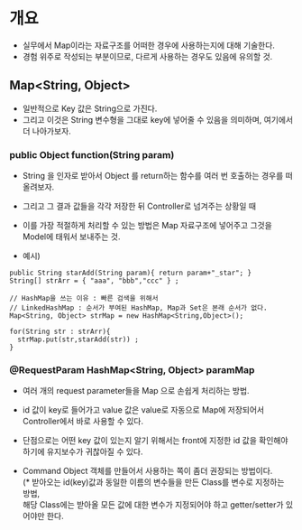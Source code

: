 # 개요
- 실무에서 Map이라는 자료구조를 어떠한 경우에 사용하는지에 대해 기술한다. 
- 경험 위주로 작성되는 부분이므로, 다르게 사용하는 경우도 있음에 유의할 것. 


## Map<String, Object>
- 일반적으로 Key 값은 String으로 가진다. 
- 그리고 이것은 String 변수형을 그대로 key에 넣어줄 수 있음을 의미하며, 여기에서 더 나아가보자. 

### public Object function(String param) 
- String 을 인자로 받아서 Object 를 return하는 함수를 여러 번 호출하는 경우를 떠올려보자. 
- 그리고 그 결과 값들을 각각 저장한 뒤 Controller로 넘겨주는 상황일 때
- 이를 가장 적절하게 처리할 수 있는 방법은 Map 자료구조에 넣어주고 그것을 Model에 태워서 보내주는 것. 

- 예시)
```
public String starAdd(String param){ return param+"_star"; }
String[] strArr = { "aaa", "bbb","ccc" } ; 

// HashMap을 쓰는 이유 : 빠른 검색을 위해서
// LinkedHashMap : 순서가 부여된 HashMap, Map과 Set은 본래 순서가 없다. 
Map<String, Object> strMap = new HashMap<String,Object>(); 

for(String str : strArr){
  strMap.put(str,starAdd(str)) ; 
}

```

### @RequestParam HashMap<String, Object> paramMap 
- 여러 개의 request parameter들을 Map 으로 손쉽게 처리하는 방법. 
- id 값이 key로 들어가고 value 값은 value로 자동으로 Map에 저장되어서 Controller에서 바로 사용할 수 있다. 

- 단점으로는 어떤 key 값이 있는지 알기 위해서는 front에 지정한 id 값을 확인해야 하기에 유지보수가 귀찮아질 수 있다. 
- Command Object 객체를 만들어서 사용하는 쪽이 좀더 권장되는 방법이다. <br>
(* 받아오는 id(key)값과 동일한 이름의 변수들을 만든 Class를 변수로 지정하는 방법, <br>
해당 Class에는 받아올 모든 값에 대한 변수가 지정되어야 하고 getter/setter가 있어야만 한다. 


